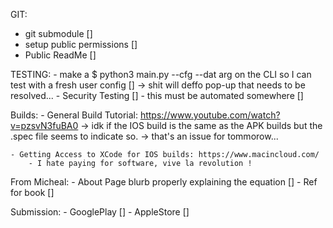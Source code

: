 





GIT:
- git submodule []
- setup public permissions []
- Public ReadMe []


TESTING:
	- make a $ python3 main.py --cfg  --dat arg on the CLI so I can test with a fresh user config [] 
		-> shit will deffo pop-up that needs to be resolved...
 	- Security Testing []
                - this must be automated somewhere []

Builds: 
	- General Build Tutorial: https://www.youtube.com/watch?v=pzsvN3fuBA0
		-> idk if the IOS build is the same as the APK builds but the .spec file seems to indicate so. 
			-> that's an issue for tommorow...
	
	- Getting Access to XCode for IOS builds: https://www.macincloud.com/
		- I hate paying for software, vive la revolution !

From Micheal:
        - About Page blurb properly explaining the equation []
        - Ref for book []


Submission:
        - GooglePlay []
        - AppleStore []




